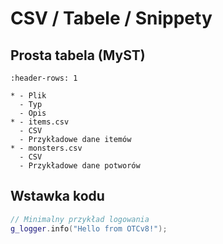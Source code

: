 # CSV / Tabele / Snippety

## Prosta tabela (MyST)

```{list-table}
:header-rows: 1

* - Plik
  - Typ
  - Opis
* - items.csv
  - CSV
  - Przykładowe dane itemów
* - monsters.csv
  - CSV
  - Przykładowe dane potworów
```

## Wstawka kodu
```cpp
// Minimalny przykład logowania
g_logger.info("Hello from OTCv8!");
```
